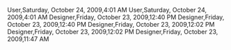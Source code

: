 ﻿User,Saturday, October 24, 2009,4:01 AMUser,Saturday, October 24, 2009,4:01 AMDesigner,Friday, October 23, 2009,12:40 PMDesigner,Friday, October 23, 2009,12:40 PMDesigner,Friday, October 23, 2009,12:02 PMDesigner,Friday, October 23, 2009,12:02 PMDesigner,Friday, October 23, 2009,11:47 AM